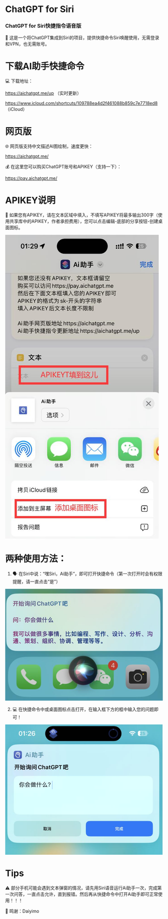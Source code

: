 # ChatGPT for Siri

### ChatGPT for Siri快捷指令语音版

🎉 这是一个将ChatGPT集成到Siri的项目，提供快捷命令Siri唤醒使用，无需登录和VPN，也无需账号。

# 下载AI助手快捷命令

💻 下载地址：

https://aichatgpt.me/up （实时更新）

https://www.icloud.com/shortcuts/109788ea4d2f461088b859c7e7718ed8 （iCloud）

# 网页版

🌐 网页版支持中文描述AI图绘制，速度更快：

https://aichatgpt.me/

💰 在这里您可以购买ChatGPT账号和APIKEY（支持一下）：

https://pay.aichatgpt.me/

# APIKEY说明

🔑 如果您有APIKEY，请在文本区域中填入，不填写APIKEY将最多输出300字（使用共享库中的APIKEY，作者承担费用），您可以点击编辑-底部的分享按钮-创建桌面图标。

![QQ截图20230214013323.jpg](QQ截图20230214013323.jpg)


# 两种使用方法：

1. 🗣️ 在Siri中说：“嘿Siri，Ai助手”，即可打开快捷命令（第一次打开时会有权限提醒，请一直点击“是”）

![QQ截图20230214013410.jpg](QQ截图20230214013410.jpg)

2. 💻 在快捷命令中或桌面图标点击打开，在输入框下方的框中输入您的问题即可！

![QQ截图20230214013345.jpg](QQ截图20230214013345.jpg)

# Tips

⚠️ 部分手机可能会遇到文本弹窗的情况，请先用Siri语音运行Ai助手一次，完成第一次问答，一直点击允许，直到报错。然后再从快捷命令中打开Ai助手即可正常使用！！！

🙏 鸣谢：Daiyimo

